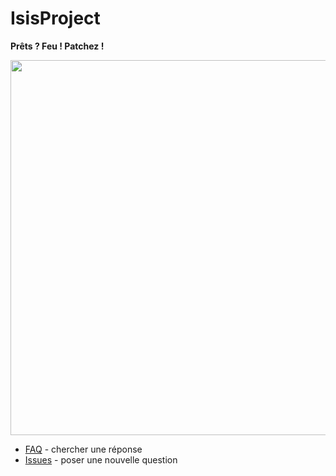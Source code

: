 IsisProject
===========

**Prêts ? Feu ! Patchez !**

<img src="https://raw.github.com/episeclab/logos/master/logos/isis/logo_center_small.png" width="600">

- [FAQ](https://github.com/episeclab/isis/blob/master/faq.md) - chercher une réponse
- [Issues](https://github.com/episeclab/isis/issues) - poser une nouvelle question
